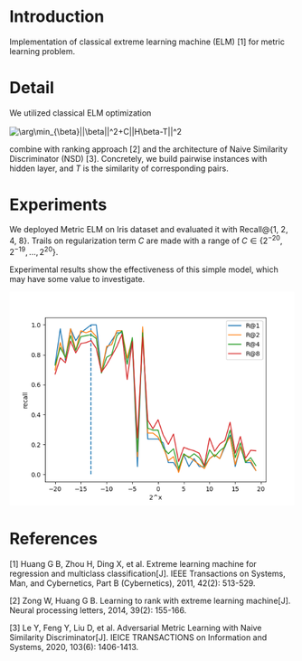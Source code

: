# Introduction

Implementation of classical extreme learning machine (ELM) [1] for metric learning problem.

# Detail

We utilized classical ELM optimization

<img src="http://www.sciweavers.org/tex2img.php?eq=%5Carg%5Cmin_%7B%5Cbeta%7D%7C%7C%5Cbeta%7C%7C%5E2%2BC%7C%7CH%5Cbeta-T%7C%7C%5E2&bc=White&fc=Black&im=png&fs=12&ff=arev&edit=0" align="center" border="0" alt="\arg\min_{\beta}||\beta||^2+C||H\beta-T||^2" width="225" height="33" />

combine with ranking approach [2] and the architecture of Naive Similarity Discriminator (NSD) [3]. Concretely, we build pairwise instances with hidden layer, and $T$ is the similarity of corresponding pairs.

# Experiments

We deployed Metric ELM on Iris dataset and evaluated it with Recall@{1, 2, 4, 8}. Trails on regularization term $C$ are made with a range of $C\in \{2^{-20},2^{-19},...,2^{20}\}$.

Experimental results show the effectiveness of this simple model, which may have some value to investigate.

![](resources/comparison.png)

# References

[1] Huang G B, Zhou H, Ding X, et al. Extreme learning machine for regression and multiclass classification[J]. IEEE Transactions on Systems, Man, and Cybernetics, Part B (Cybernetics), 2011, 42(2): 513-529.

[2] Zong W, Huang G B. Learning to rank with extreme learning machine[J]. Neural processing letters, 2014, 39(2): 155-166.

[3] Le Y, Feng Y, Liu D, et al. Adversarial Metric Learning with Naive Similarity Discriminator[J]. IEICE TRANSACTIONS on Information and Systems, 2020, 103(6): 1406-1413.



